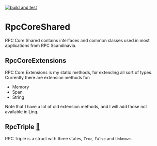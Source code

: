 [![build and test](https://github.com/rpc-scandinavia/RpcCoreShared/actions/workflows/dotnet.yml/badge.svg?branch=main)](https://github.com/rpc-scandinavia/RpcCoreShared/actions/workflows/dotnet.yml)

# RpcCoreShared
RPC Core Shared contains interfaces and common classes used in most applications from RPC Scandinavia.

## RpcCoreExtensions
RPC Core Extensions is my static methods, for extending all sort of types.
Currently there are extension methods for:

* Memory<Char>
* Span<Char>
* String

Note that I have a lot of old extension methods, and I will add those not available in Linq.

## RpcTriple [🔗](RpcCoreSharedPublic/Structs/Triple.cs)

RPC Triple is a struct with three states, `True`, `False` and `Unknown`.
